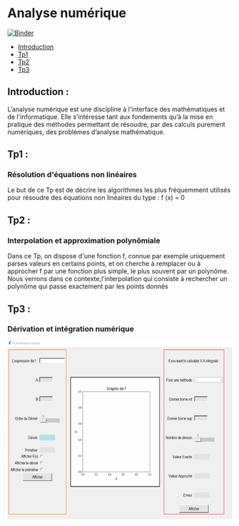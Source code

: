 # Analyse numérique

[![Binder](https://mybinder.org/badge_logo.svg)](https://mybinder.org/v2/gh/maryem-selmi/Analyse_Num/main)



- [Introduction](#Introduction)
- [Tp1](#Tp1)
- [Tp2](#Tp2)
- [Tp3](#Tp3)
## Introduction :
L’analyse numérique est une discipline à l'interface des mathématiques et de l'informatique. Elle s’intéresse tant aux fondements qu’à la mise en pratique des méthodes permettant de résoudre, par des calculs purement numériques, des problèmes d’analyse mathématique.
## Tp1 :
### Résolution d'équations non linéaires 
Le but de ce Tp est de décrire les algorithmes les plus fréquemment utilisés pour résoudre des équations non linéaires du type :
                            f (x) = 0
## Tp2 :
### Interpolation et approximation polynômiale
Dans ce Tp, on dispose d'une fonction f, connue par exemple uniquement parses valeurs en certains points, et on cherche à remplacer ou à approcher f par une fonction plus simple, le plus souvent par un polynôme. Nous verrons dans ce contexte,l'interpolation qui consiste à rechercher un polynôme qui passe exactement par les points donnés
## Tp3 :
###  Dérivation et intégration numérique


 <img src="https://github.com/maryem-selmi/Analyse_Num/blob/main/TP3/img/demo.gif" alt="démonstration" width="800" height="400">

